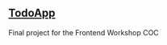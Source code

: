 ## [TodoApp](https://communityofcoders.github.io/frontend-workshop-todoapp/)  
Final project for the Frontend Workshop COC
